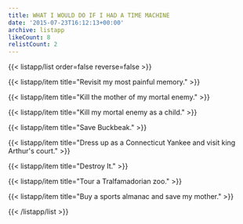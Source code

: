 ```yaml
---
title: WHAT I WOULD DO IF I HAD A TIME MACHINE
date: '2015-07-23T16:12:13+00:00'
archive: listapp
likeCount: 8
relistCount: 2
---
```


{{< listapp/list order=false reverse=false >}}

   {{< listapp/item title="Revisit my most painful memory." >}}

   {{< listapp/item title="Kill the mother of my mortal enemy." >}}

   {{< listapp/item title="Kill my mortal enemy as a child." >}}

   {{< listapp/item title="Save Buckbeak." >}}

   {{< listapp/item title="Dress up as a Connecticut Yankee and visit king Arthur's court." >}}

   {{< listapp/item title="Destroy It." >}}

   {{< listapp/item title="Tour a Tralfamadorian zoo." >}}

   {{< listapp/item title="Buy a sports almanac and save my mother." >}}

{{< /listapp/list >}}
